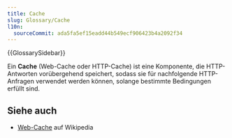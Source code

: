 ```yaml
---
title: Cache
slug: Glossary/Cache
l10n:
  sourceCommit: ada5fa5ef15eadd44b549ecf906423b4a2092f34
---
```


{{GlossarySidebar}}

Ein **Cache** (Web-Cache oder HTTP-Cache) ist eine Komponente, die HTTP-Antworten vorübergehend speichert, sodass sie für nachfolgende HTTP-Anfragen verwendet werden können, solange bestimmte Bedingungen erfüllt sind.

## Siehe auch

- [Web-Cache](https://en.wikipedia.org/wiki/Web_cache) auf Wikipedia
